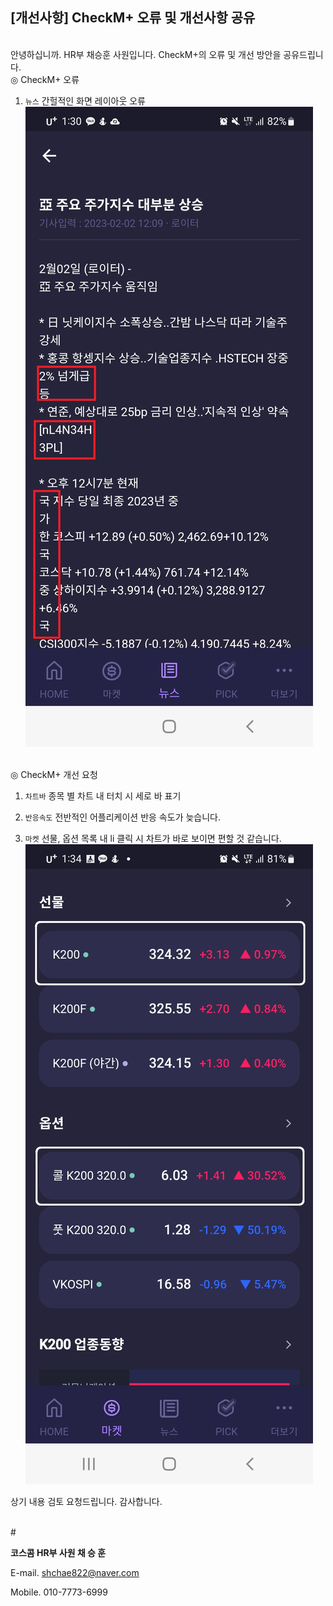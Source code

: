 ## [개선사항] CheckM+ 오류 및 개선사항 공유

<br>
안녕하십니까. HR부 채승훈 사원입니다.
CheckM+의 오류 및 개선 방안을 공유드립니다.

<br>
◎ CheckM+ 오류

1.  `뉴스` 간헐적인 화면 레이아웃 오류
    ![이미지](./%EB%B2%84%EA%B7%B81_%EC%B1%84%EC%8A%B9%ED%9B%88_230202_%EC%88%98%EC%A0%95.jpg)

<br>
◎ CheckM+ 개선 요청

1. `차트바` 종목 별 차트 내 터치 시 세로 바 표기

2. `반응속도` 전반적인 어플리케이션 반응 속도가 늦습니다.

3. `마켓` 선물, 옵션 목록 내 li 클릭 시 차트가 바로 보이면 편할 것 같습니다.
   ![이미지](./버그2_채승훈_230202.jpg)

상기 내용 검토 요청드립니다.
감사합니다.

<br>
#

**코스콤 HR부 사원 채 승 훈**

E-mail. shchae822@naver.com

Mobile. 010-7773-6999
